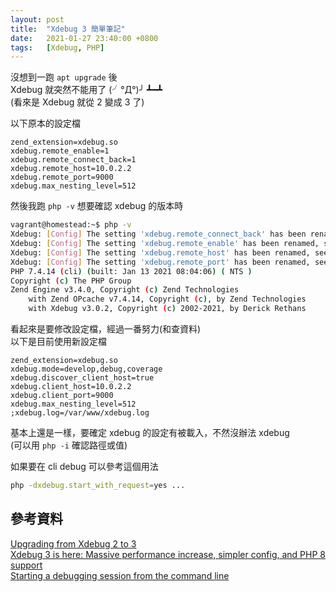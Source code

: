 ```yaml
---
layout: post
title:  "Xdebug 3 簡單筆記"
date:   2021-01-27 23:40:00 +0800
tags:   [Xdebug, PHP]
---
```


沒想到一跑 `apt upgrade` 後  
Xdebug 就突然不能用了 (╯°Д°)╯ ┻━┻  
(看來是 Xdebug 就從 2 變成 3 了)

<!--more-->

以下原本的設定檔
```
zend_extension=xdebug.so
xdebug.remote_enable=1
xdebug.remote_connect_back=1
xdebug.remote_host=10.0.2.2
xdebug.remote_port=9000
xdebug.max_nesting_level=512
```

然後我跑 `php -v` 想要確認 xdebug 的版本時
```bash
vagrant@homestead:~$ php -v
Xdebug: [Config] The setting 'xdebug.remote_connect_back' has been renamed, see the upgrading guide at https://xdebug.org/docs/upgrade_guide#changed-xdebug.remote_connect_back (See: https://xdebug.org/docs/errors#CFG-C-CHANGED)
Xdebug: [Config] The setting 'xdebug.remote_enable' has been renamed, see the upgrading guide at https://xdebug.org/docs/upgrade_guide#changed-xdebug.remote_enable (See: https://xdebug.org/docs/errors#CFG-C-CHANGED)
Xdebug: [Config] The setting 'xdebug.remote_host' has been renamed, see the upgrading guide at https://xdebug.org/docs/upgrade_guide#changed-xdebug.remote_host (See: https://xdebug.org/docs/errors#CFG-C-CHANGED)
Xdebug: [Config] The setting 'xdebug.remote_port' has been renamed, see the upgrading guide at https://xdebug.org/docs/upgrade_guide#changed-xdebug.remote_port (See: https://xdebug.org/docs/errors#CFG-C-CHANGED)
PHP 7.4.14 (cli) (built: Jan 13 2021 08:04:06) ( NTS )
Copyright (c) The PHP Group
Zend Engine v3.4.0, Copyright (c) Zend Technologies
    with Zend OPcache v7.4.14, Copyright (c), by Zend Technologies
    with Xdebug v3.0.2, Copyright (c) 2002-2021, by Derick Rethans
```

看起來是要修改設定檔，經過一番努力(和查資料)  
以下是目前使用新設定檔
```
zend_extension=xdebug.so
xdebug.mode=develop,debug,coverage
xdebug.discover_client_host=true
xdebug.client_host=10.0.2.2
xdebug.client_port=9000
xdebug.max_nesting_level=512
;xdebug.log=/var/www/xdebug.log
```

基本上還是一樣，要確定 xdebug 的設定有被載入，不然沒辦法 xdebug  
(可以用 `php -i` 確認路徑或值)

如果要在 cli debug 可以參考這個用法
```bash
php -dxdebug.start_with_request=yes ...
```

## 參考資料
<a href="https://xdebug.org/docs/upgrade_guide" target="_blank" rel="noopener">Upgrading from Xdebug 2 to 3</a>  
<a href="https://dev.to/tugboatqa/xdebug-3-is-here-massive-performance-increase-simpler-config-and-php-8-support-a4p" target="_blank" rel="noopener">Xdebug 3 is here: Massive performance increase, simpler config, and PHP 8 support</a>  
<a href="https://www.jetbrains.com/help/phpstorm/zero-configuration-debugging-cli.html#start-a-script-with-xdebug" target="_blank" rel="noopener">Starting a debugging session from the command line</a>  
